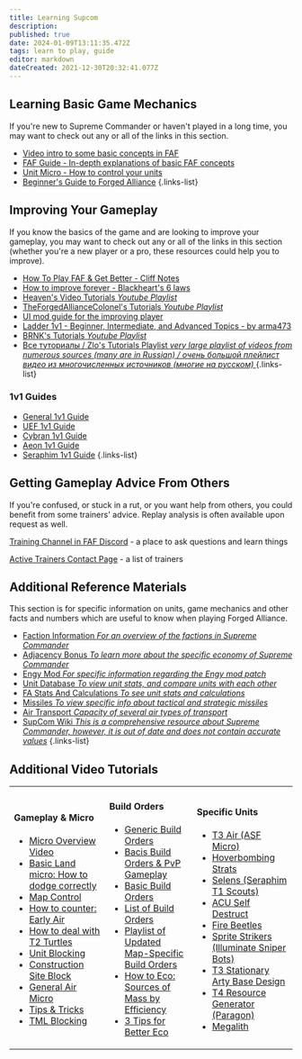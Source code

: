 ```yaml
---
title: Learning Supcom
description: 
published: true
date: 2024-01-09T13:11:35.472Z
tags: learn to play, guide
editor: markdown
dateCreated: 2021-12-30T20:32:41.077Z
---
```


## Learning Basic Game Mechanics

If you're new to Supreme Commander or haven't played in a long time, you may want to check out any or all of the links in this section.

* [Video intro to some basic concepts in FAF](https://youtu.be/Nks9loE96ok)
* [FAF Guide - In-depth explanations of basic FAF concepts](https://docs.google.com/document/d/13S4nBDfcBK4WmFtykXGKNmvIPe9L2nbiriISpHNgE4U)
* [Unit Micro - How to control your units](/Play/Learning/Unit-Micro)
* [Beginner's Guide to Forged Alliance](/Play/Learning/Beginners-Guide-to-Forged-Alliance)
{.links-list}

## Improving Your Gameplay

If you know the basics of the game and are looking to improve your gameplay, you may want to check out any or all of the links in this section (whether you're a new player or a pro, these resources could help you to improve).

* [How To Play FAF & Get Better - Cliff Notes](https://forum.faforever.com/topic/4765/how-to-play-faf-get-better-cliff-notes)
* [How to improve forever - Blackheart's 6 laws](https://forum.faforever.com/topic/1222/how-to-improve-forever-6-laws?_=1625166213365)
* [Heaven's Video Tutorials *Youtube Playlist*](https://www.youtube.com/playlist?list=PLxH0oefiZR_VrY6qtvv4iIHfn6i6ipnaS)
* [TheForgedAllianceColonel's Tutorials *Youtube Playlist*](https://www.youtube.com/playlist?list=PLWe0mYs3ObwL36zemynMh5G4b-3s5vol0)
* [UI mod guide for the improving player](https://forum.faforever.com/topic/1186/ui-mod-guide-for-the-improving-player)
* [Ladder 1v1 - Beginner, Intermediate, and Advanced Topics - by arma473](https://forum.faforever.com/topic/766/ladder-1v1-beginner-intermediate-and-advanced-topics-by-arma473)
* [BRNK's Tutorials *Youtube Playlist*](https://www.youtube.com/playlist?list=PL8njGw0L9GCMmWuVXUix1t_0rQ5phYRU1)
* [Все туториалы / Zlo's Tutorials Playlist *very large playlist of videos from numerous sources (many are in Russian) / очень большой плейлист видео из многочисленных источников (многие на русском)* ](https://www.youtube.com/playlist?list=PLIwKk1Z5BqbwN9QgYjoY2YUvtpOgIeOlr)
{.links-list}

### 1v1 Guides
* [General 1v1 Guide](/Play/Learning/General-1v1-Guide)
* [UEF 1v1 Guide](/Play/Learning/UEF-1v1-Guide)
* [Cybran 1v1 Guide](/Play/Learning/Cybran-1v1-Guide)
* [Aeon 1v1 Guide](/Play/Learning/Aeon-1v1-Guide)
* [Seraphim 1v1 Guide](/Play/Learning/Seraphim-1v1-Guide)
{.links-list}

## Getting Gameplay Advice From Others

If you're confused, or stuck in a rut, or you want help from others, you could benefit from some trainers' advice.  Replay analysis is often available upon request as well.

[Training Channel in FAF Discord](https://discord.gg/VzZgSZFwuX) - a place to ask questions and learn things

[Active Trainers Contact Page](https://forum.faforever.com/topic/1112/active-trainers-contact-page?_=1625168761049) - a list of trainers

## Additional Reference Materials
This section is for specific information on units, game mechanics and other facts and numbers which are useful to know when playing Forged Alliance.
* [Faction Information *For an overview of the factions in Supreme Commander*](/Play/Learning/Faction-Information)
* [Adjacency Bonus *To learn more about the specific economy of Supreme Commander*](/Play/Learning/Adjacency-Bonus)
* [Engy Mod *For specific information regarding the Engy mod patch*](/Play/Game-Modifications-(Mods)#engy-mod)
* [Unit Database *To view unit stats, and compare units with each other*](/Play/Client/Unit-Database)
* [FA Stats And Calculations *To see unit stats and calculations*](/Play/Learning/FA-Stats-And-Calculations)
* [Missiles *To view specific info about tactical and strategic missiles*](/Play/Learning/Missiles)
* [Air Transport *Capacity of several air types of transport*](/Play/Learning/Air-Transport)
* [SupCom Wiki *This is a comprehensive resource about Supreme Commander, however, it is out of date and does not contain accurate values*](http://supcom.wikia.com/wiki/Main_Page)
{.links-list}

## Additional Video Tutorials

<table>
<tbody>
<tr class="odd">
<td><h4 id="micro">Gameplay & Micro</h4>
<ul>
<li><a href="https://www.youtube.com/watch?v=bgdtF63mkvA&amp;list=PLxH0oefiZR_VrY6qtvv4iIHfn6i6ipnaS&amp;index=4">Micro Overview Video</a></li>
<li><a href="https://www.youtube.com/watch?v=OFfThjfIC30">Basic Land micro: How to dodge correctly</a></li>
<li><a href="https://www.youtube.com/watch?v=yXOVsI-I5P8&amp;list=PLxH0oefiZR_VrY6qtvv4iIHfn6i6ipnaS&amp;index=3">Map Control</a></li>
<li><a href="https://www.youtube.com/watch?v=tzv7nOH-IrY">How to counter: Early Air</a></li>
<li><a href="https://www.youtube.com/watch?v=TMosOhCkf-g">How to deal with T2 Turtles</a></li>
<li><a href="https://www.youtube.com/watch?v=7MVmqyORsKI">Unit Blocking</a></li>
<li><a href="https://www.youtube.com/watch?v=Llm1HHmJp9E&amp;list=PLxH0oefiZR_W8xpoGh3DbGQH9_ezdV3B-&amp;index=1">Construction Site Block</a></li>
<li><a href="https://youtu.be/w7VSbf_Lxmw?t=2m20s">General Air Micro</a></li>
<li><a href="https://www.youtube.com/watch?v=H5fLQ9quSXw">Tips &amp; Tricks</a></li>
<li><a href="https://www.youtube.com/watch?v=m22CnQ90m6M">TML Blocking</a></li>
</ul></td>
<td><h4 id="build_orders_anything_that_uses_ras_is_outdated">Build Orders</h4>
<ul>
<li><a href="https://www.youtube.com/watch?v=_6uE1-xS2uk">Generic Build Orders</a></li>
<li><a href="https://www.youtube.com/watch?v=ozRcglfzicU">Bacis Build Orders &amp; PvP Gameplay</a></li>
<li><a href="https://www.youtube.com/watch?v=u_m53YcP9OA">Basic Build Orders</a></li>
<li><a href="https://www.youtube.com/user/praisegugleourmaster/videos?query=build">List of Build Orders</a></li>
<li><a href="https://www.youtube.com/watch?v=TYwZf14xKEk&amp;list=PLxH0oefiZR_UssM3V9gTcI2WXdDo47yTm&amp;index=1">Playlist of Updated Map-Specific Build Orders</a></li>
<li><a href="https://www.youtube.com/watch?v=h-GzOhDQwA8&amp;list=PLxH0oefiZR_VrY6qtvv4iIHfn6i6ipnaS&amp;index=12">How to Eco: Sources of Mass by Efficiency</a></li>
<li><a href="https://www.youtube.com/watch?v=lvRYxvk6EzE&amp;list=PLxH0oefiZR_VrY6qtvv4iIHfn6i6ipnaS&amp;index=13">3 Tips for Better Eco</a></li>
</ul></td>
<td><h4 id="specific_units">Specific Units</h4>
<ul>
<li><a href="https://www.youtube.com/watch?v=nJM8OZYllq4">T3 Air (ASF Micro)</a></li>
<li><a href="https://youtu.be/dkDQd5EsvdA">Hoverbombing Strats</a></li>
<li><a href="https://www.youtube.com/watch?v=V-blUZq8Jts">Selens (Seraphim T1 Scouts)</a></li>
<li><a href="https://www.youtube.com/watch?v=Z05hNoPpE_A">ACU Self Destruct</a></li>
<li><a href="https://youtu.be/6JKtn5oB2ag">Fire Beetles</a></li>
<li><a href="https://www.youtube.com/watch?v=xcYBCiTfO0w&amp;list=PLxH0oefiZR_UXQrC_3xswDypNDF0_2kyH&amp;index=2">Sprite Strikers (Illuminate Sniper Bots)</a></li>
<li><a href="https://www.youtube.com/watch?v=xjSVmgvq_kw&amp;list=PLxH0oefiZR_UXQrC_3xswDypNDF0_2kyH&amp;index=1">T3 Stationary Arty Base Design</a></li>
<li><a href="https://www.youtube.com/watch?v=GYFKmWY_Xps&amp;list=PLxH0oefiZR_UXQrC_3xswDypNDF0_2kyH&amp;index=3">T4 Resource Generator (Paragon)</a></li>
<li><a href="https://www.youtube.com/watch?v=e9jGeqc2Cpg">Megalith</a></li>
</ul></td>
</tr>
</tbody>
</table>

